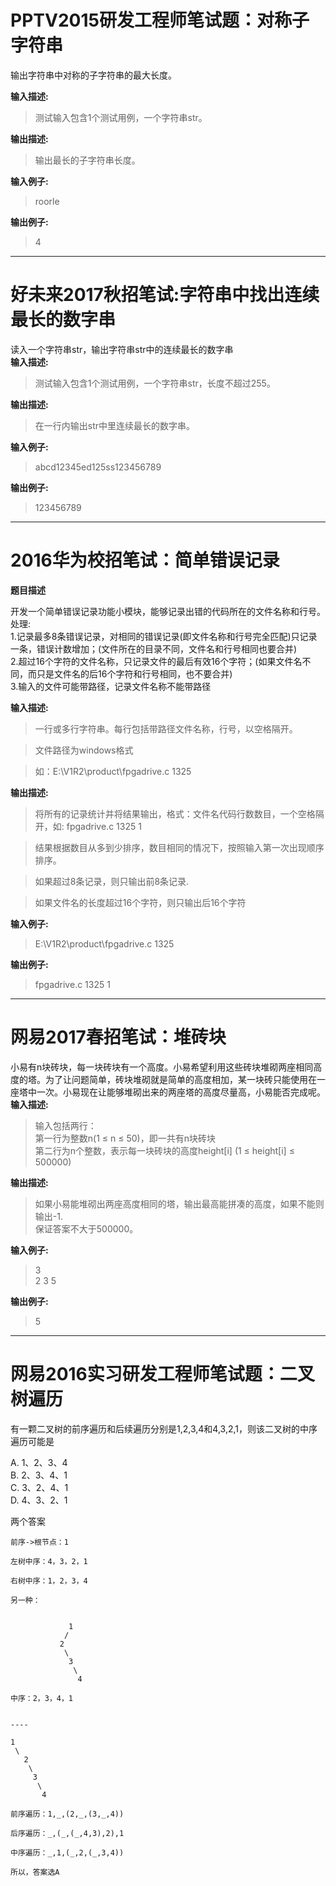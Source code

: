 # PPTV2015研发工程师笔试题：对称子字符串 


输出字符串中对称的子字符串的最大长度。

**输入描述:**

> 测试输入包含1个测试用例，一个字符串str。

**输出描述:**

> 输出最长的子字符串长度。

**输入例子:**

> roorle

**输出例子:**

> 4

----

# 好未来2017秋招笔试:字符串中找出连续最长的数字串 


读入一个字符串str，输出字符串str中的连续最长的数字串  
**输入描述:**

> 测试输入包含1个测试用例，一个字符串str，长度不超过255。

**输出描述:**

> 在一行内输出str中里连续最长的数字串。

**输入例子:**

> abcd12345ed125ss123456789

**输出例子:**

> 123456789




----

# 2016华为校招笔试：简单错误记录 

**题目描述**

开发一个简单错误记录功能小模块，能够记录出错的代码所在的文件名称和行号。  
处理:  
1.记录最多8条错误记录，对相同的错误记录(即文件名称和行号完全匹配)只记录一条，错误计数增加；(文件所在的目录不同，文件名和行号相同也要合并)  
2.超过16个字符的文件名称，只记录文件的最后有效16个字符；(如果文件名不同，而只是文件名的后16个字符和行号相同，也不要合并)  
3.输入的文件可能带路径，记录文件名称不能带路径

**输入描述:**

> 一行或多行字符串。每行包括带路径文件名称，行号，以空格隔开。

> 文件路径为windows格式

> 如：E:\V1R2\product\fpgadrive.c 1325

**输出描述:**

> 将所有的记录统计并将结果输出，格式：文件名代码行数数目，一个空格隔开，如: fpgadrive.c 1325 1

> 结果根据数目从多到少排序，数目相同的情况下，按照输入第一次出现顺序排序。

> 如果超过8条记录，则只输出前8条记录.

> 如果文件名的长度超过16个字符，则只输出后16个字符

**输入例子:**

> E:\V1R2\product\fpgadrive.c 1325

**输出例子:**

> fpgadrive.c 1325 1




----

# 网易2017春招笔试：堆砖块 


小易有n块砖块，每一块砖块有一个高度。小易希望利用这些砖块堆砌两座相同高度的塔。为了让问题简单，砖块堆砌就是简单的高度相加，某一块砖只能使用在一座塔中一次。小易现在让能够堆砌出来的两座塔的高度尽量高，小易能否完成呢。  
**输入描述:**

> 输入包括两行：  
> 第一行为整数n(1 ≤ n ≤ 50)，即一共有n块砖块  
> 第二行为n个整数，表示每一块砖块的高度height[i] (1 ≤ height[i] ≤ 500000)

**输出描述:**

> 如果小易能堆砌出两座高度相同的塔，输出最高能拼凑的高度，如果不能则输出-1.  
> 保证答案不大于500000。

**输入例子:**

> 3  
> 2 3 5

**输出例子:**

> 5




----



# 网易2016实习研发工程师笔试题：二叉树遍历 


有一颗二叉树的前序遍历和后续遍历分别是1,2,3,4和4,3,2,1，则该二叉树的中序遍历可能是

A. 1、2、3、4  
B. 2、3、4、1  
C. 3、2、4、1  
D. 4、3、2、1


两个答案
```
前序->根节点：1

左树中序：4，3，2，1

右树中序：1，2，3，4

另一种：


             1
            /
           2
            \
             3
              \
               4

中序：2，3，4，1


----

1
 \
   2
    \
     3
      \
       4

前序遍历：1,_,(2,_,(3,_,4))

后序遍历：_,(_,(_,4,3),2),1

中序遍历：_,1,(_,2,(_,3,4))

所以，答案选A

```



